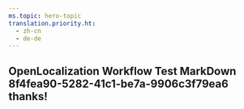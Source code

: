 ```yaml
---
ms.topic: hero-topic
translation.priority.ht: 
  - zh-cn
  - de-de
---
```

## OpenLocalization Workflow Test MarkDown 8f4fea90-5282-41c1-be7a-9906c3f79ea6 thanks!
